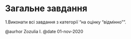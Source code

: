 # Загальне завдання

1.Виконати всі завдання з категорії “на оцінку “відмінно””.

@aurhor Zozulia I.
@date 01-nov-2020
